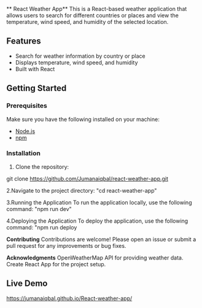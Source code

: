 ** React Weather App**
This is a React-based weather application that allows users to search for different countries or places and view the temperature, wind speed, and humidity of the selected location.

## Features

- Search for weather information by country or place
- Displays temperature, wind speed, and humidity
- Built with React

## Getting Started

### Prerequisites

Make sure you have the following installed on your machine:

- [Node.js](https://nodejs.org/en/)
- [npm](https://www.npmjs.com/get-npm)


### Installation

1. Clone the repository:


git clone https://github.com/Jumanaiqbal/react-weather-app.git

2.Navigate to the project directory:
"cd react-weather-app"

3.Running the Application
To run the application locally, use the following command:
"npm run dev"

4.Deploying the Application
To deploy the application, use the following command:
"npm run deploy

**Contributing**
Contributions are welcome! Please open an issue or submit a pull request for any improvements or bug fixes.

**Acknowledgments**
OpenWeatherMap API for providing weather data.
Create React App for the project setup.
## Live Demo
https://jumanaiqbal.github.io/React-weather-app/
